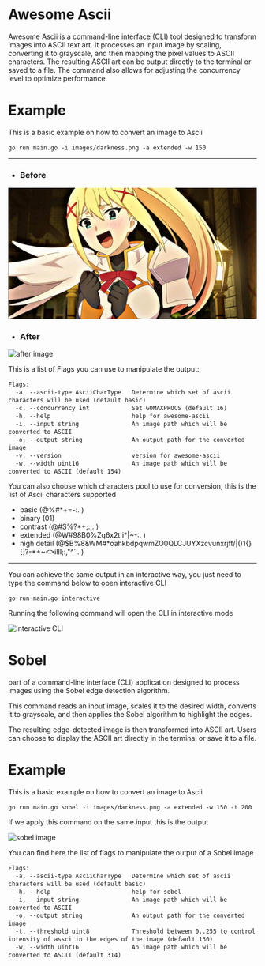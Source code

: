 # Awesome Ascii

Awesome Ascii is a command-line interface (CLI) tool designed to transform images into ASCII text art.
It processes an input image by scaling, converting it to grayscale, and then mapping the pixel values to ASCII characters.
The resulting ASCII art can be output directly to the terminal or saved to a file.
The command also allows for adjusting the concurrency level to optimize performance.

# Example

This is a basic example on how to convert an image to Ascii

```
go run main.go -i images/darkness.png -a extended -w 150
```

---

- ### Before

![Old image placeholder](images/darkness.png)

- ### After

![after image](https://utfs.io/f/9a7666e2-2d5d-410b-9d25-f39c10e799d9-sz54oy.png)

This is a list of Flags you can use to manipulate the output:

```
Flags:
  -a, --ascii-type AsciiCharType   Determine which set of ascii characters will be used (default basic)
  -c, --concurrency int            Set GOMAXPROCS (default 16)
  -h, --help                       help for awesome-ascii
  -i, --input string               An image path which will be converted to ASCII
  -o, --output string              An output path for the converted image
  -v, --version                    version for awesome-ascii
  -w, --width uint16               An image path which will be converted to ASCII (default 154)
```

You can also choose which characters pool to use for conversion, this is the list of Ascii characters supported

- basic (@%#\*+=-:. )
- binary (01)
- contrast (@#S%?\*+;:,. )
- extended (@W#98B0%Zq6x2t!i\*|~-:. )
- high detail (@$B%8&WM#\*oahkbdpqwmZO0QLCJUYXzcvunxrjft/|()1{}[]?-\*+~<>i!lI;:,\"^`'. )

---

You can achieve the same output in an interactive way, you just need to type the command below to open interactive CLI

```
go run main.go interactive
```

Running the following command will open the CLI in interactive mode

![interactive CLI](https://utfs.io/f/2af7e08f-4d8f-43bf-9ddc-89812a6c71d3-sy3kwy.png)

# Sobel

part of a command-line interface (CLI) application designed to process images using the Sobel edge detection algorithm.

This command reads an input image, scales it to the desired width, converts it to grayscale, and then applies the Sobel algorithm to highlight the edges.

The resulting edge-detected image is then transformed into ASCII art.
Users can choose to display the ASCII art directly in the terminal or save it to a file.

# Example

This is a basic example on how to convert an image to Ascii

```
go run main.go sobel -i images/darkness.png -a extended -w 150 -t 200
```

If we apply this command on the same input this is the output

![sobel image](https://utfs.io/f/3797c6e7-f0ef-4a4c-a03f-133be0f8d16a-sy2xuw.png)

You can find here the list of flags to manipulate the output of a Sobel image

```
Flags:
  -a, --ascii-type AsciiCharType   Determine which set of ascii characters will be used (default basic)
  -h, --help                       help for sobel
  -i, --input string               An image path which will be converted to ASCII
  -o, --output string              An output path for the converted image
  -t, --threshold uint8            Threshold between 0..255 to control intensity of assci in the edges of the image (default 130)
  -w, --width uint16               An image path which will be converted to ASCII (default 314)
```
